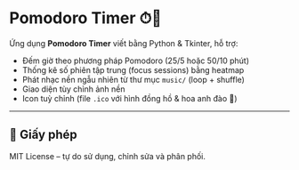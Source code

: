 # Pomodoro Timer ⏱🌸

Ứng dụng **Pomodoro Timer** viết bằng Python & Tkinter, hỗ trợ:
- Đếm giờ theo phương pháp Pomodoro (25/5 hoặc 50/10 phút)
- Thống kê số phiên tập trung (focus sessions) bằng heatmap
- Phát nhạc nền ngẫu nhiên từ thư mục `music/` (loop + shuffle)
- Giao diện tùy chỉnh ảnh nền
- Icon tuỳ chỉnh (file `.ico` với hình đồng hồ & hoa anh đào 🌸)




----

## 📄 Giấy phép
MIT License – tự do sử dụng, chỉnh sửa và phân phối.
